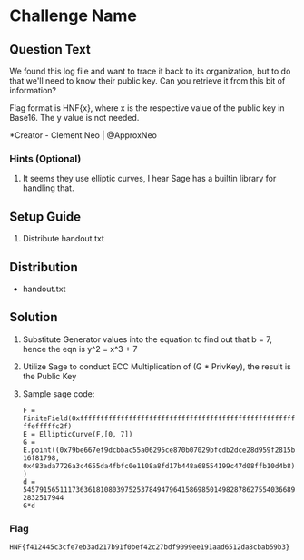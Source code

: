 # Challenge Name

## Question Text

We found this log file and want to trace it back to its organization, but to do that we'll need to know their public key. Can you retrieve it from this bit of information?

Flag format is HNF{x}, where x is the respective value of the public key in Base16. The y value is not needed.


*Creator - Clement Neo | @ApproxNeo

### Hints (Optional)
1. It seems they use elliptic curves, I hear Sage has a builtin library for handling that.

## Setup Guide
1. Distribute handout.txt

## Distribution
- handout.txt

## Solution
1. Substitute Generator values into the equation to find out that b = 7, hence the eqn is y^2 = x^3 + 7
2. Utilize Sage to conduct ECC Multiplication of (G * PrivKey), the result is the Public Key
3. Sample sage code:

    `F = FiniteField(0xfffffffffffffffffffffffffffffffffffffffffffffffffffffffefffffc2f)`  
    `E = EllipticCurve(F,[0, 7])`  
    `G = E.point((0x79be667ef9dcbbac55a06295ce870b07029bfcdb2dce28d959f2815b16f81798,   0x483ada7726a3c4655da4fbfc0e1108a8fd17b448a68554199c47d08ffb10d4b8))`  
    `d = 54579156511173636181080397525378494796415869850149828786275540366892832517944`  
    `G*d`

### Flag
`HNF{f412445c3cfe7eb3ad217b91f0bef42c27bdf9099ee191aad6512da8cbab59b3}`

